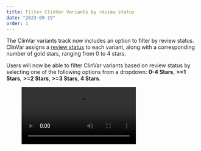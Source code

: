 ```yaml
---
title: Filter ClinVar Variants by review status
date: "2023-09-19"
order: 1
---
```


The ClinVar variants track now includes an option to filter by review status. ClinVar assigns a [review status](https://www.ncbi.nlm.nih.gov/clinvar/docs/review_status/) to each variant, along with a corresponding number of gold stars, ranging from 0 to 4 stars. 

Users will now be able to filter ClinVar variants based on review status by selecting one of the following options from a dropdown: **0-4 Stars**, **>=1 Stars**, **>=2 Stars**, **>=3 Stars**, **4 Stars**.
<!-- end_excerpt -->


<figure>
   <video src="../images/2023/09/filtering-by-review-status-clinvar-variants.mp4" type="video/mp4" controls autoplay loop />
</figure>



